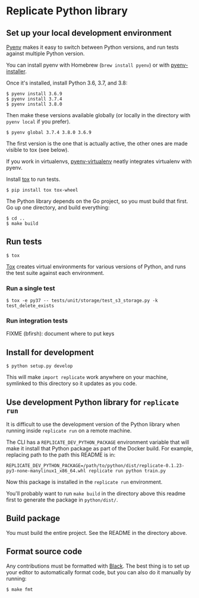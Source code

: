 # Replicate Python library

## Set up your local development environment

[Pyenv](https://github.com/pyenv/pyenv) makes it easy to switch between Python versions, and run tests against multiple Python version.

You can install pyenv with Homebrew (`brew install pyenv`) or with [pyenv-installer](https://github.com/pyenv/pyenv-installer).

Once it's installed, install Python 3.6, 3.7, and 3.8:

    $ pyenv install 3.6.9
    $ pyenv install 3.7.4
    $ pyenv install 3.8.0

Then make these versions available globally (or locally in the directory with `pyenv local` if you prefer).

    $ pyenv global 3.7.4 3.8.0 3.6.9

The first version is the one that is actually active, the other ones are made visible to tox (see below).

If you work in virtualenvs, [pyenv-virtualenv](https://github.com/pyenv/pyenv-virtualenv) neatly integrates virtualenv with pyenv.

Install [tox](https://tox.readthedocs.io/en/latest/) to run tests.

    $ pip install tox tox-wheel

The Python library depends on the Go project, so you must build that first. Go up one directory, and build everything:

    $ cd ..
    $ make build

## Run tests

    $ tox

[Tox](https://tox.readthedocs.io/en/latest/) creates virtual environments for various versions of Python, and runs the test suite against each environment.

### Run a single test

    $ tox -e py37 -- tests/unit/storage/test_s3_storage.py -k test_delete_exists

### Run integration tests

FIXME (bfirsh): document where to put keys

## Install for development

    $ python setup.py develop

This will make `import replicate` work anywhere on your machine, symlinked to this directory so it updates as you code.

## Use development Python library for `replicate run`

It is difficult to use the development version of the Python library when running inside `replicate run` on a remote machine.

The CLI has a `REPLICATE_DEV_PYTHON_PACKAGE` environment variable that will make it install that Python package as part of the Docker build. For example, replacing path to the path this README is in:

    REPLICATE_DEV_PYTHON_PACKAGE=/path/to/python/dist/replicate-0.1.23-py3-none-manylinux1_x86_64.whl replicate run python train.py

Now this package is installed in the `replicate run` environment.

You'll probably want to run `make build` in the directory above this readme first to generate the package in `python/dist/`.

## Build package

You must build the entire project. See the README in the directory above.

## Format source code

Any contributions must be formatted with [Black](https://github.com/psf/black). The best thing is to set up your editor to automatically format code, but you can also do it manually by running:

    $ make fmt
